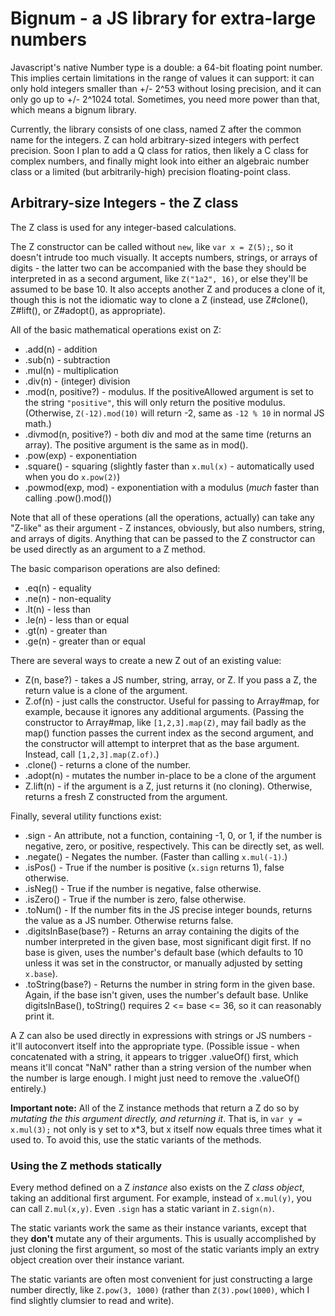 Bignum - a JS library for extra-large numbers
=============================================

Javascript's native Number type is a double: a 64-bit floating point number.  This implies certain limitations in the range of values it can support: it can only hold integers smaller than +/- 2^53 without losing precision, and it can only go up to +/- 2^1024 total.  Sometimes, you need more power than that, which means a bignum library.

Currently, the library consists of one class, named Z after the common name for the integers.  Z can hold arbitrary-sized integers with perfect precision.  Soon I plan to add a Q class for ratios, then likely a C class for complex numbers, and finally might look into either an algebraic number class or a limited (but arbitrarily-high) precision floating-point class.

Arbitrary-size Integers - the Z class
-------------------------------------

The Z class is used for any integer-based calculations.

The Z constructor can be called without `new`, like `var x = Z(5);`, so it doesn't intrude too much visually.  It accepts numbers, strings, or arrays of digits - the latter two can be accompanied with the base they should be interpreted in as a second argument, like `Z("1a2", 16)`, or else they'll be assumed to be base 10.  It also accepts another Z and produces a clone of it, though this is not the idiomatic way to clone a Z (instead, use Z#clone(), Z#lift(), or Z#adopt(), as appropriate).

All of the basic mathematical operations exist on Z:

* .add(n) - addition
* .sub(n) - subtraction
* .mul(n) - multiplication
* .div(n) - (integer) division
* .mod(n, positive?) - modulus.  If the positiveAllowed argument is set to the string `"positive"`, this will only return the positive modulus.  (Otherwise, `Z(-12).mod(10)` will return -2, same as `-12 % 10` in normal JS math.)
* .divmod(n, positive?) - both div and mod at the same time (returns an array).  The positive argument is the same as in mod().
* .pow(exp) - exponentiation
* .square() - squaring (slightly faster than `x.mul(x)` - automatically used when you do `x.pow(2)`)
* .powmod(exp, mod) - exponentiation with a modulus (*much* faster than calling .pow().mod())

Note that all of these operations (all the operations, actually) can take any "Z-like" as their argument - Z instances, obviously, but also numbers, string, and arrays of digits.  Anything that can be passed to the Z constructor can be used directly as an argument to a Z method.

The basic comparison operations are also defined:

* .eq(n) - equality
* .ne(n) - non-equality
* .lt(n) - less than
* .le(n) - less than or equal
* .gt(n) - greater than
* .ge(n) - greater than or equal

There are several ways to create a new Z out of an existing value:

* Z(n, base?) - takes a JS number, string, array, or Z.  If you pass a Z, the return value is a clone of the argument.
* Z.of(n) - just calls the constructor.  Useful for passing to Array#map, for example, because it ignores any additional arguments.  (Passing the constructor to Array#map, like `[1,2,3].map(Z)`, may fail badly as the map() function passes the current index as the second argument, and the constructor will attempt to interpret that as the base argument.  Instead, call `[1,2,3].map(Z.of)`.)
* .clone() - returns a clone of the number.
* .adopt(n) - mutates the number in-place to be a clone of the argument
* Z.lift(n) - if the argument is a Z, just returns it (no cloning).  Otherwise, returns a fresh Z constructed from the argument.

Finally, several utility functions exist:

* .sign - An attribute, not a function, containing -1, 0, or 1, if the number is negative, zero, or positive, respectively.  This can be directly set, as well.
* .negate() - Negates the number. (Faster than calling `x.mul(-1)`.)
* .isPos() - True if the number is positive (`x.sign` returns 1), false otherwise.
* .isNeg() - True if the number is negative, false otherwise.
* .isZero() - True if the number is zero, false otherwise.
* .toNum() - If the number fits in the JS precise integer bounds, returns the value as a JS number.  Otherwise returns false.
* .digitsInBase(base?) - Returns an array containing the digits of the number interpreted in the given base, most significant digit first.  If no base is given, uses the number's default base (which defaults to 10 unless it was set in the constructor, or manually adjusted by setting `x.base`).
* .toString(base?) - Returns the number in string form in the given base.  Again, if the base isn't given, uses the number's default base.  Unlike digitsInBase(), toString() requires 2 <= base <= 36, so it can reasonably print it.

A Z can also be used directly in expressions with strings or JS numbers - it'll autoconvert itself into the appropriate type.  (Possible issue - when concatenated with a string, it appears to trigger .valueOf() first, which means it'll concat "NaN" rather than a string version of the number when the number is large enough.  I might just need to remove the .valueOf() entirely.)

**Important note:**  All of the Z instance methods that return a Z do so by *mutating the this argument directly, and returning it*.  That is, in `var y = x.mul(3);` not only is y set to x*3, but x itself now equals three times what it used to.  To avoid this, use the static variants of the methods.

### Using the Z methods statically ###

Every method defined on a Z *instance* also exists on the Z *class object*, taking an additional first argument.  For example, instead of `x.mul(y)`, you can call `Z.mul(x,y)`.  Even `.sign` has a static variant in `Z.sign(n)`.

The static variants work the same as their instance variants, except that they **don't** mutate any of their arguments.  This is usually accomplished by just cloning the first argument, so most of the static variants imply an extry object creation over their instance variant.

The static variants are often most convenient for just constructing a large number directly, like `Z.pow(3, 1000)` (rather than `Z(3).pow(1000)`, which I find slightly clumsier to read and write).